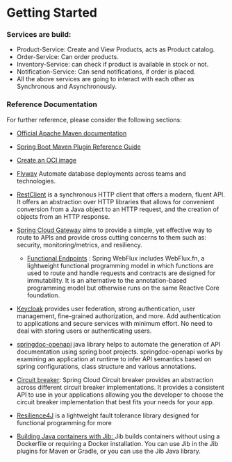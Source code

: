 # Getting Started
### Services are build:
* Product-Service: Create and View Products, acts as Product catalog.
* Order-Service: Can order products.
* Inventory-Service: can check if product is available in stock or not.
* Notification-Service: Can send notifications, if order is placed.
* All the above services are going to interact with each other as Synchronous and Asynchronously.



### Reference Documentation

For further reference, please consider the following sections:

* [Official Apache Maven documentation](https://maven.apache.org/guides/index.html)
* [Spring Boot Maven Plugin Reference Guide](https://docs.spring.io/spring-boot/docs/3.2.5/maven-plugin/reference/html/)
* [Create an OCI image](https://docs.spring.io/spring-boot/docs/3.2.5/maven-plugin/reference/html/#build-image)
* [Flyway](https://www.red-gate.com/products/flyway/) Automate database deployments across teams and technologies.
* [RestClient](https://docs.spring.io/spring-framework/reference/integration/rest-clients.html#rest-http-interface%5BSpring) is a synchronous HTTP client that offers a modern, fluent API. It offers an abstraction over HTTP libraries that allows for convenient conversion from a Java object to an HTTP request, and the creation of objects from an HTTP response.
* [Spring Cloud Gateway](https://spring.io/projects/spring-cloud-gateway) aims to provide a simple, yet effective way to route to APIs and provide cross cutting concerns to them such as: security, monitoring/metrics, and resiliency.
  * [Functional Endpoints](https://docs.spring.io/spring-framework/reference/web/webflux-functional.html) : Spring WebFlux includes WebFlux.fn, a lightweight functional programming model in which functions are used to route and handle requests and contracts are designed for immutability. It is an alternative to the annotation-based programming model but otherwise runs on the same Reactive Core foundation.
* [Keycloak](https://www.keycloak.org/)
   provides user federation, strong authentication, user management, fine-grained authorization, and more. Add authentication to applications and secure services with minimum effort. No need to deal with storing users or authenticating users.
* [springdoc-openapi](https://springdoc.org/) java library helps to automate the generation of API documentation using spring boot projects. springdoc-openapi works by examining an application at runtime to infer API semantics based on spring configurations, class structure and various annotations.

* [Circuit breaker](https://spring.io/projects/spring-cloud-circuitbreaker):
  Spring Cloud Circuit breaker provides an abstraction across different circuit breaker implementations. It provides a consistent API to use in your applications allowing you the developer to choose the circuit breaker implementation that best fits your needs for your app.

* [Resilience4J](https://resilience4j.readme.io/docs/getting-started)
  is a lightweight fault tolerance library designed for functional programming for more

* [Building Java containers with Jib: ](https://cloud.google.com/java/getting-started/jib)
  Jib builds containers without using a Dockerfile or requiring a Docker installation. You can use Jib in the Jib plugins for Maven or Gradle, or you can use the Jib Java library.